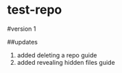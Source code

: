# test-repo

#version 1

##updates
1. added deleting a repo guide
2. added revealing hidden files guide



